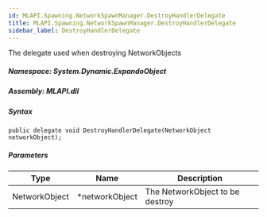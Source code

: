 ```yaml
---  
id: MLAPI.Spawning.NetworkSpawnManager.DestroyHandlerDelegate  
title: MLAPI.Spawning.NetworkSpawnManager.DestroyHandlerDelegate
sidebar_label: DestroyHandlerDelegate
---
```


<div class="markdown level0 summary">

The delegate used when destroying NetworkObjects

</div>

<div class="markdown level0 conceptual">

</div>

##### **Namespace**: System.Dynamic.ExpandoObject

##### **Assembly**: MLAPI.dll

##### Syntax

    public delegate void DestroyHandlerDelegate(NetworkObject networkObject);

##### Parameters

| Type          | Name            | Description                     |
|---------------|-----------------|---------------------------------|
| NetworkObject | \*networkObject | The NetworkObject to be destroy |
